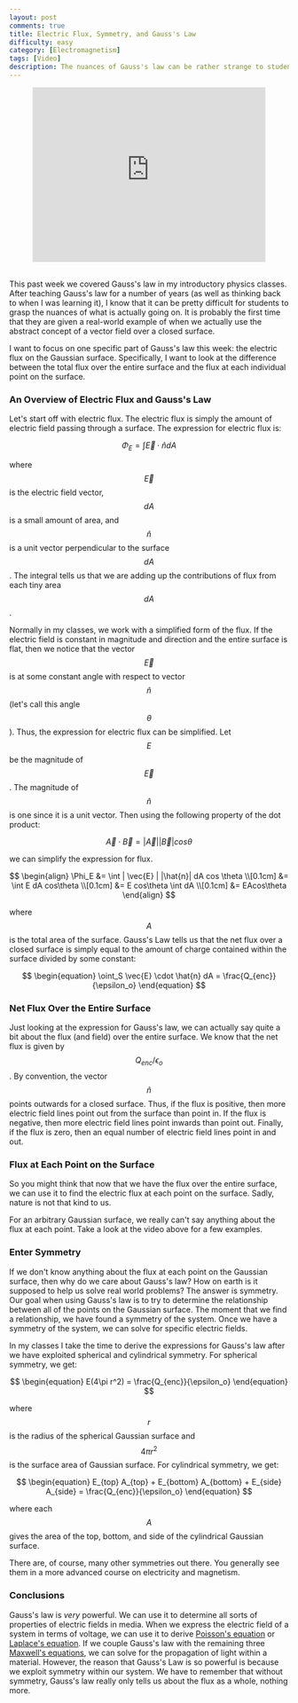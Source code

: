 ```yaml
---
layout: post
comments: true
title: Electric Flux, Symmetry, and Gauss's Law
difficulty: easy
category: [Electromagnetism]
tags: [Video]
description: The nuances of Gauss's law can be rather strange to students who are learning about it for the first time.  I go over some of the properties of the electric flux on a Gaussian surface and why symmetry is so important.
---
```


<center><iframe width="420" height="315" src="https://www.youtube.com/embed/d8mz2BRe_Tk" frameborder="0" allowfullscreen></iframe></center><br />

This past week we covered Gauss's law in my introductory physics classes.  After teaching Gauss's law for a number of years (as well as thinking back to when I was learning it), I know that it can be pretty difficult for students to grasp the nuances of what is actually going on.  It is probably the first time that they are given a real-world example of when we actually use the abstract concept of a vector field over a closed surface.

I want to focus on one specific part of Gauss's law this week: the electric flux on the Gaussian surface.  Specifically, I want to look at the difference between the total flux over the entire surface and the flux at each individual point on the surface.

### An Overview of Electric Flux and Gauss's Law

Let's start off with electric flux.  The electric flux is simply the amount of electric field passing through a surface.  The expression for electric flux is:

$$
\begin{equation}
\Phi_E = \int \vec{E} \cdot \hat{n} dA
\end{equation}
$$

where $$\vec{E}$$ is the electric field vector, $$dA$$ is a small amount of area, and $$\hat{n}$$ is a unit vector perpendicular to the surface $$dA$$.  The integral tells us that we are adding up the contributions of flux from each tiny area $$dA$$.

Normally in my classes, we work with a simplified form of the flux.  If the electric field is constant in magnitude and direction and the entire surface is flat, then we notice that the vector $$\vec{E}$$ is at some constant angle with respect to vector $$\hat{n}$$ (let's call this angle $$\theta$$).  Thus, the expression for electric flux can be simplified.  Let $$E$$ be the magnitude of $$\vec{E}$$.  The magnitude of $$\hat{n}$$ is one since it is a unit vector.  Then using the following property of the dot product:

$$
\begin{equation}
\vec{A} \cdot \vec{B} = |\vec{A}||\vec{B}|cos\theta
\end{equation}
$$

we can simplify the expression for flux.

$$
\begin{align}
\Phi_E &= \int | \vec{E} | |\hat{n}| dA cos \theta \\[0.1cm]
&= \int E dA cos\theta \\[0.1cm]
&= E cos\theta \int dA \\[0.1cm]
&= EAcos\theta
\end{align}
$$

where $$A$$ is the total area of the surface.  Gauss's Law tells us that the net flux over a closed surface is simply equal to the amount of charge contained within the surface divided by some constant:

$$
\begin{equation}
\oint_S \vec{E} \cdot \hat{n} dA = \frac{Q_{enc}}{\epsilon_o}
\end{equation}
$$

### Net Flux Over the Entire Surface

Just looking at the expression for Gauss's law, we can actually say quite a bit about the flux (and field) over the entire surface.  We know that the net flux is given by $$Q_{enc}/\epsilon_o$$.  By convention, the vector $$\hat{n}$$ points outwards for a closed surface.  Thus, if the flux is positive, then more electric field lines point out from the surface than point in.  If the flux is negative, then more electric field lines point inwards than point out.  Finally, if the flux is zero, then an equal number of electric field lines point in and out.

### Flux at Each Point on the Surface

So you might think that now that we have the flux over the entire surface, we can use it to find the electric flux at each point on the surface.  Sadly, nature is not that kind to us.

For an arbitrary Gaussian surface, we really can't say anything about the flux at each point.  Take a look at the video above for a few examples.

### Enter Symmetry

If we don't know anything about the flux at each point on the Gaussian surface, then why do we care about Gauss's law?  How on earth is it supposed to help us solve real world problems?  The answer is symmetry.  Our goal when using Gauss's law is to try to determine the relationship between all of the points on the Gaussian surface.  The moment that we find a relationship, we have found a symmetry of the system.  Once we have a symmetry of the system, we can solve for specific electric fields.

In my classes I take the time to derive the expressions for Gauss's law after we have exploited spherical and cylindrical symmetry.  For spherical symmetry, we get:

$$
\begin{equation}
E(4\pi r^2) = \frac{Q_{enc}}{\epsilon_o}
\end{equation}
$$

where $$r$$ is the radius of the spherical Gaussian surface and $$4\pi r^2$$ is the surface area of Gaussian surface.  For cylindrical symmetry, we get:

$$
\begin{equation}
E_{top} A_{top} + E_{bottom} A_{bottom} + E_{side} A_{side} = \frac{Q_{enc}}{\epsilon_o}
\end{equation}
$$

where each $$A$$ gives the area of the top, bottom, and side of the cylindrical Gaussian surface.

There are, of course, many other symmetries out there.  You generally see them in a more advanced course on electricity and magnetism.

### Conclusions

Gauss's law is *very* powerful.  We can use it to determine all sorts of properties of electric fields in media.  When we express the electric field of a system in terms of voltage, we can use it to derive [Poisson's equation](http://en.wikipedia.org/wiki/Poisson%27s_equation) or [Laplace's equation](http://en.wikipedia.org/wiki/Laplace%27s_equation).  If we couple Gauss's law with the remaining three [Maxwell's equations](http://en.wikipedia.org/wiki/Maxwell%27s_equations), we can solve for the propagation of light within a material.  However, the reason that Gauss's Law is so powerful is because we exploit symmetry within our system.  We have to remember that without symmetry, Gauss's law really only tells us about the flux as a whole, nothing more.

